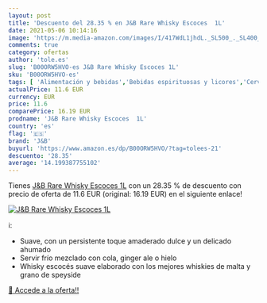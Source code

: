 ```yaml
---
layout: post
title: 'Descuento del 28.35 % en J&B Rare Whisky Escoces  1L'
date: 2021-05-06 10:14:16
image: 'https://m.media-amazon.com/images/I/417WdL1jhdL._SL500_._SL400_.jpg'
comments: true
category: ofertas
author: 'tole.es'
slug: 'B00ORW5HVO-es J&B Rare Whisky Escoces 1L'
sku: 'B00ORW5HVO-es'
tags: [ 'Alimentación y bebidas','Bebidas espirituosas y licores','Cervezas, vinos y licores','Whisky','j&b','whisky', ]
actualPrice: 11.6 EUR
currency: EUR
price: 11.6
comparePrice: 16.19 EUR
prodname: 'J&B Rare Whisky Escoces  1L'
country: 'es'
flag: '🇪🇸'
brand: 'J&B'
buyurl: 'https://www.amazon.es/dp/B00ORW5HVO/?tag=tolees-21'
descuento: '28.35'
average: '14.199387755102'
---
```


Tienes [J&B Rare Whisky Escoces  1L](https://www.amazon.es/dp/B00ORW5HVO/?tag=tolees-21) con un 28.35 % de descuento con precio de oferta de 11.6 EUR (original: 16.19 EUR) en el siguiente enlace!

[![J&B Rare Whisky Escoces  1L](https://m.media-amazon.com/images/I/417WdL1jhdL._SL500_._SL400_.jpg)](https://www.amazon.es/dp/B00ORW5HVO/?tag=tolees-21)

ℹ️:

- Suave, con un persistente toque amaderado dulce y un delicado ahumado
- Servir frío mezclado con cola, ginger ale o hielo
- Whisky escocés suave elaborado con los mejores whiskies de malta y grano de speyside

[🛒 Accede a la oferta!!](https://www.amazon.es/dp/B00ORW5HVO/?tag=tolees-21)
